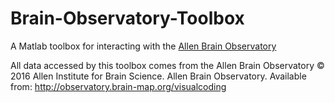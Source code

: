 # Brain-Observatory-Toolbox
A Matlab toolbox for interacting with the [Allen Brain Observatory](http://observatory.brain-map.org/visualcoding)

All data accessed by this toolbox comes from the Allen Brain Observatory © 2016 Allen Institute for Brain Science. Allen Brain Observatory. Available from: http://observatory.brain-map.org/visualcoding

